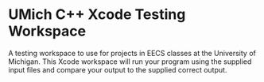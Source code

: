 # UMich C++ Xcode Testing Workspace

A testing workspace to use for projects in EECS classes at the University of Michigan. This Xcode workspace will run your program using the supplied input files and compare your output to the supplied correct output. 
